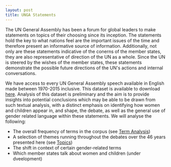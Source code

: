 ```yaml
---
layout: post
title: UNGA Statements
---
```


The UN General Assembly has been a forum for global leaders to make statements on topics of their choosing since its inception. The statements hold the key to what nations feel are the important issues of the time and therefore present an informative source of information. Additionally, not only are these statements indicative of the conerns of the member states, they are also representative of direction of the UN as a whole. Since the UN is steered by the wishes of the member states, these statements demonstrate the possible future directions of the UN's actions and internal conversations.

We have access to every UN General Assembly speech available in English made between 1970-2015 inclusive. This dataset is available to download [here](https://www.kaggle.com/unitednations/un-general-debates/home). Analysis of this dataset is preliminary and the aim is to provide insights into potential conclusions which may be able to be drawn from such textual analysis, with a distinct emphasis on identifying how women and children appear in, and shape, the debate, as well as the general use of gender related language within these statements. We will analyse the following:

- The overall frequency of terms in the corpus (see [Term Analysis](/gender-based-language/term_analysis))
- A selection of themes running throughout the debates over the 46 years presented here (see [Topics](/gender-based-language/topic))
- The shift in context of certain gender-related terms
- Which member states talk about women and children (under dveelopment)
